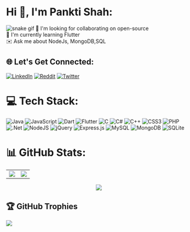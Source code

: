 # Hi 👋, I'm Pankti Shah:
![snake gif](https://github.com/Pankti910/Pankti910/output/github-contribution-grid-snake.gif)
:handshake: I'm looking for collaborating on open-source
<br>
:seedling:	I'm currently learning Flutter
<br>
:envelope: Ask me about NodeJs, MongoDB,SQL


## 🌐 Let's Get Connected:
[![LinkedIn](https://img.shields.io/badge/LinkedIn-%230077B5.svg?logo=linkedin&logoColor=white)](https://linkedin.com/in/pankti-shah-a85270170) [![Reddit](https://img.shields.io/badge/Reddit-%23FF4500.svg?logo=Reddit&logoColor=white)](https://reddit.com/user/DeCoder22) [![Twitter](https://img.shields.io/badge/Twitter-%231DA1F2.svg?logo=Twitter&logoColor=white)](https://twitter.com/ShahPankti2) 

# 💻 Tech Stack:
![Java](https://img.shields.io/badge/java-%23ED8B00.svg?style=for-the-badge&logo=java&logoColor=white) ![JavaScript](https://img.shields.io/badge/javascript-%23323330.svg?style=for-the-badge&logo=javascript&logoColor=%23F7DF1E) ![Dart](https://img.shields.io/badge/dart-%230175C2.svg?style=for-the-badge&logo=dart&logoColor=white) ![Flutter](https://img.shields.io/badge/Flutter-%2302569B.svg?style=for-the-badge&logo=Flutter&logoColor=white)
![C](https://img.shields.io/badge/c-%2300599C.svg?style=for-the-badge&logo=c&logoColor=white) ![C#](https://img.shields.io/badge/c%23-%23239120.svg?style=for-the-badge&logo=c-sharp&logoColor=white) ![C++](https://img.shields.io/badge/c++-%2300599C.svg?style=for-the-badge&logo=c%2B%2B&logoColor=white) ![CSS3](https://img.shields.io/badge/css3-%231572B6.svg?style=for-the-badge&logo=css3&logoColor=white) ![PHP](https://img.shields.io/badge/php-%23777BB4.svg?style=for-the-badge&logo=php&logoColor=white) ![.Net](https://img.shields.io/badge/.NET-5C2D91?style=for-the-badge&logo=.net&logoColor=white) ![NodeJS](https://img.shields.io/badge/node.js-6DA55F?style=for-the-badge&logo=node.js&logoColor=white) ![jQuery](https://img.shields.io/badge/jquery-%230769AD.svg?style=for-the-badge&logo=jquery&logoColor=white) ![Express.js](https://img.shields.io/badge/express.js-%23404d59.svg?style=for-the-badge&logo=express&logoColor=%2361DAFB) ![MySQL](https://img.shields.io/badge/mysql-%2300f.svg?style=for-the-badge&logo=mysql&logoColor=white) ![MongoDB](https://img.shields.io/badge/MongoDB-%234ea94b.svg?style=for-the-badge&logo=mongodb&logoColor=white) ![SQLite](https://img.shields.io/badge/sqlite-%2307405e.svg?style=for-the-badge&logo=sqlite&logoColor=white)
# 📊 GitHub Stats:


<table>
<tr>
<td>
<image style="max-width: 100%;" src="https://github-readme-stats.vercel.app/api?username=Pankti910&theme=react&hide_border=false&include_all_commits=true&count_private=true&show_icons=true"/>
</td>

<td>
<image src="https://github-readme-streak-stats.herokuapp.com/?user=Pankti910&theme=react&hide_border=false&show_icons=true"/>

</td>
</tr>
</table>
<div align="center">
<image  src="https://github-readme-stats.vercel.app/api/top-langs/?username=Pankti910&theme=react&hide_border=false&include_all_commits=true&count_private=true"/>

</div>


## 🏆 GitHub Trophies
![](https://github-profile-trophy.vercel.app/?username=Pankti910&theme=gruvbox&no-frame=false&no-bg=false&margin-w=120)

